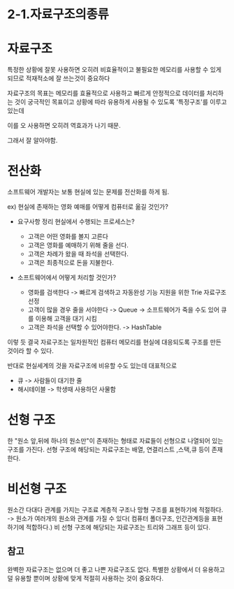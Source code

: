 # 2-1.자료구조의종류

# 자료구조
특정한 상황에 잘못 사용하면 오히려 비효율적이고 불필요한 메모리를 사용할 수 있게 되므로
적재적소에 잘 쓰는것이 중요하다

자료구조의 목표는 메모리를 효율적으로 사용하고 빠르게 안정적으로 데이터를 처리하는 것이
궁극적인 목표이고 상황에 따라 유용하게 사용될 수 있도록 '특정구조'를 이루고 있는데

이를 오 사용하면 오히려 역효과가 나기 때문.

그래서 잘 알아야함.

# 전산화
소프트웨어 개발자는 보통 현실에 있는 문제를 전산화를 하게 됨.

ex) 현실에 존재하는 영화 예매를 어떻게 컴퓨터로 옮길 것인가?
* 요구사항 정리
   현실에서 수행되는 프로세스는?
   * 고객은 어떤 영화를 볼지 고른다
   * 고객은 영화를 예매하기 위해 줄을 선다.
   * 고객은 차례가 왔을 때 좌석을 선택한다.
   * 고객은 최종적으로 돈을 지불한다.

* 소프트웨어에서 어떻게 처리할 것인가?
  * 영화를 검색한다 -> 빠르게 검색하고 자동완성 기능 지원을 위한 Trie 자료구조 선정
  * 고객이 많을 경우 줄을 서야한다 -> Queue -> 소프트웨어가 죽을 수도 있어 큐를 이용해 고객을 대기 시킴
  * 고객은 좌석을 선택할 수 있어야한다. -> HashTable

이렇 듯 결국 자료구조는 일차원적인 컴퓨터 메모리를 현실에 대응되도록 구조를 만든 것이라 할 수 있다.

반대로 현실세계의 것을 자료구조에 비유할 수도 있는데 대표적으로
* 큐 -> 사람들이 대기한 줄
* 해시테이블 -> 학생때 사용하던 사물함


# 선형 구조
한 "원소 앞,뒤에 하나의 원소만"이 존재하는 형태로 자료들이 선형으로 나열되어 있는 구조를 가진다.
  선형 구조에 해당되는 자료구조는 배열, 연결리스트 ,스택,큐 등이 존재한다.

# 비선형 구조
원소간 다대다 관계를 가지는 구조료 계층적 구조나 망형 구조를 표현하기에 적절하다.
-> 원소가 여러개의 원소와 관계를 가질 수 있다( 컴퓨터 폴더구조, 인간관계등을 표현하기에 적합하다.)
  비 선형 구조에 해당되는 자료구조는 트리와 그래프 등이 있다.

## 참고
완벽한 자료구조는 없으며 더 좋고 나쁜 자료구조도 없다.
특별한 상황에서 더 유용하고 덜 유용할 뿐이며 상황에 맞게 적절히 사용하는 것이 중요하다.